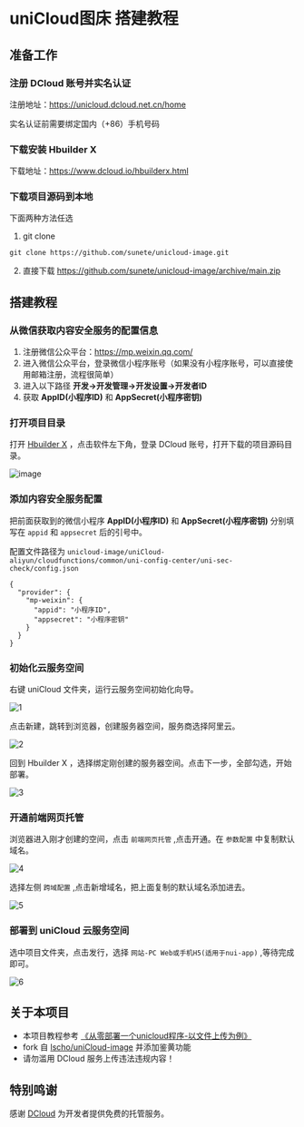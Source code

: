 # uniCloud图床 搭建教程

## 准备工作

### 注册 DCloud 账号并实名认证
注册地址：<https://unicloud.dcloud.net.cn/home>

实名认证前需要绑定国内（+86）手机号码

### 下载安装 Hbuilder X 
下载地址：<https://www.dcloud.io/hbuilderx.html>

### 下载项目源码到本地
下面两种方法任选

1. git clone
```
git clone https://github.com/sunete/unicloud-image.git
```
2. 直接下载
<https://github.com/sunete/unicloud-image/archive/main.zip>

## 搭建教程

### 从微信获取内容安全服务的配置信息

1. 注册微信公众平台：<https://mp.weixin.qq.com/>
2. 进入微信公众平台，登录微信小程序账号（如果没有小程序账号，可以直接使用邮箱注册，流程很简单）
3. 进入以下路径 **开发->开发管理->开发设置->开发者ID**
4. 获取 **AppID(小程序ID)** 和 **AppSecret(小程序密钥)**

### 打开项目目录
打开 [Hbuilder X](https://www.dcloud.io/hbuilderx.html) ，点击软件左下角，登录 DCloud 账号，打开下载的项目源码目录。

![image](https://user-images.githubusercontent.com/45954867/130559558-e114764b-da6a-4f82-8aef-93c9414996a3.png)

### 添加内容安全服务配置

把前面获取到的微信小程序 **AppID(小程序ID)** 和 **AppSecret(小程序密钥)** 分别填写在 `appid` 和 `appsecret` 后的引号中。

配置文件路径为 `unicloud-image/uniCloud-aliyun/cloudfunctions/common/uni-config-center/uni-sec-check/config.json` 

```
{
  "provider": {
    "mp-weixin": {
      "appid": "小程序ID",
      "appsecret": "小程序密钥"
    }
  }
}
```

### 初始化云服务空间

右键 uniCloud 文件夹，运行云服务空间初始化向导。

![1](https://user-images.githubusercontent.com/45954867/130560377-8bc9f2f8-c02d-47be-bb19-d518c638ff84.png)

点击新建，跳转到浏览器，创建服务器空间，服务商选择阿里云。

![2](https://user-images.githubusercontent.com/45954867/130561076-c4b4d27a-f3c6-4517-9b97-2a68fde404e4.png)

回到 Hbuilder X ，选择绑定刚创建的服务器空间。点击下一步，全部勾选，开始部署。

![3](https://user-images.githubusercontent.com/45954867/130561632-9d8bbcba-ed77-4d85-8502-4de8040f79c9.png)

### 开通前端网页托管
浏览器进入刚才创建的空间，点击 `前端网页托管` ,点击开通。在 `参数配置` 中复制默认域名。

![4](https://user-images.githubusercontent.com/45954867/130562383-368a3ff6-d137-4d23-a48b-23ca2546dda8.png)

选择左侧 `跨域配置` ,点击新增域名，把上面复制的默认域名添加进去。

![5](https://user-images.githubusercontent.com/45954867/130565990-6d3d9c7c-2e20-4161-9119-06f30cfffe73.png)

### 部署到 uniCloud 云服务空间
选中项目文件夹，点击发行，选择 `网站-PC Web或手机H5(适用于nui-app)` ,等待完成即可。

![6](https://user-images.githubusercontent.com/45954867/130566481-1206bc67-ae47-40dc-af45-e7c767abe1bb.png)

## 关于本项目
- 本项目教程参考 [《从零部署一个unicloud程序-以文件上传为例》](https://www.jingtaiboke.com/unicloud-upload-demo.html)
- fork 自 [lscho/uniCloud-image](https://github.com/lscho/uniCloud-image) 并添加鉴黄功能
- 请勿滥用 DCloud 服务上传违法违规内容！

## 特别鸣谢
感谢 [DCloud](https://dcloud.io/) 为开发者提供免费的托管服务。
